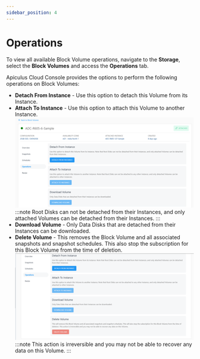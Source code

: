 ```yaml
---
sidebar_position: 4
---
```

# Operations

To view all available Block Volume operations, navigate to the **Storage**, select the **Block Volumes** and access the **Operations** tab.

Apiculus Cloud Console provides the options to perform the following operations on Block Volumes:

- **Detach From Instance** -
	Use this option to detach this Volume from its Instance.
- **Attach To Instance** -
	Use this option to attach this Volume to another Instance.
	![Operations](img/Operations1.png)
	:::note
	Root Disks can not be detached from their Instances, and only attached Volumes can be detached from their Instances.
	:::
- **Download Volume** -
  Only Data Disks that are detached from their Instances can be downloaded.
- **Delete Volume** -
	This removes the Block Volume and all associated snapshots and snapshot schedules. This also stop the subscription for this Block Volume from the time of deletion.
	![Operations](img/Operations2.png)
	:::note
		This action is irreversible and you may not be able to recover any data on this Volume.
	:::	
